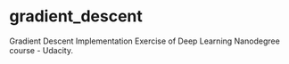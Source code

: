# gradient_descent
Gradient Descent Implementation
Exercise of Deep Learning Nanodegree course - Udacity.